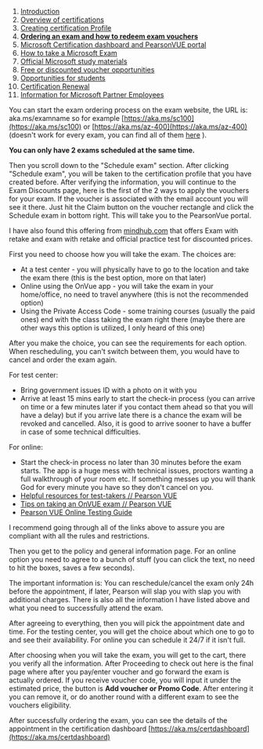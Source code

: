 1. [Introduction](1.%20Introduction.md)
2. [Overview of certifications](2.%20Overview%20of%20certifications.md)
3. [Creating certification Profile](3.%20Creating%20a%20certification%20profile.md)
4. [**Ordering an exam and how to redeem exam vouchers**](4.%20Ordering%20an%20exam%20and%20how%20to%20redeem%20exam%20vouchers.md)
5. [Microsoft Certification dashboard and PearsonVUE portal](5.%20Microsoft%20certification%20dashboard%20and%20PearsonVUE%20portal.md)
6. [How to take a Microsoft Exam](%20%20%20%20%20%20How%20to%20take%20Microsoft%20Exams.md)
7. [Official Microsoft study materials](7.%20Official%20Microsoft%20study%20materials.md)
8. [Free or discounted voucher opportunities](8.%20Free%20or%20discounted%20voucher%20opportunities.md)
9. [Opportunities for students](9.%20Opportunities%20for%20students.md)
10. [Certification Renewal](X.%20Certification%20renewal.md)
11. [Information for Microsoft Partner Employees](XI.%20Information%20for%20Microsoft%20Partner%20Employees.md)

You can start the exam ordering process on the exam website, the URL is: aka.ms/examname so for example [https://aka.ms/sc100](https://aka.ms/sc100) or [https://aka.ms/az-400](https://aka.ms/az-400) (doesn't work for every exam, you can find all of them [here](https://aka.ms/traincertposter) ).

**You can only have 2 exams scheduled at the same time.**

Then you scroll down to the "Schedule exam" section. After clicking "Schedule exam", you will be taken to the certification profile that you have created before. After verifying the information, you will continue to the Exam Discounts page, here is the first of the 2 ways to apply the vouchers for your exam. If the voucher is associated with the email account you will see it there. Just hit the Claim button on the voucher rectangle and click the Schedule exam in bottom right. This will take you to the PearsonVue portal.

I have also found this offering from [mindhub.com](https://eu2.mindhub.com/exam-replay?utm_source=PVUE_mktg&utm_medium=pv_msftpage&utm_campaign=ExamReplayFY21&utm_term=ERFY21&utm_content=banner) that offers Exam with retake and exam with retake and official practice test for discounted prices.

First you need to choose how you will take the exam. The choices are:

* At a test center - you will physically have to go to the location and take the exam there (this is the best option, more on that later)
* Online using the OnVue app - you will take the exam in your home/office, no need to travel anywhere (this is not the recommended option)
* Using the Private Access Code - some training courses (usually the paid ones) end with the class taking the exam right there (maybe there are other ways this option is utilized, I only heard of this one)

After you make the choice, you can see the requirements for each option. When rescheduling, you can't switch between them, you would have to cancel and order the exam again.

For test center:

* Bring government issues ID with a photo on it with you
* Arrive at least 15 mins early to start the check-in process (you can arrive on time or a few minutes later if you contact them ahead so that you will have a delay) but if you arrive late there is a chance the exam will be revoked and cancelled. Also, it is good to arrive sooner to have a buffer in case of some technical difficulties.

For online:

* Start the check-in process no later than 30 minutes before the exam starts. The app is a huge mess with technical issues, proctors wanting a full walkthrough of your room etc. If something messes up you will thank God for every minute you have so they don't cancel on you.
* [Helpful resources for test-takers // Pearson VUE](https://home.pearsonvue.com/Test-takers/Resources.aspx?ot=collapse15)
* [Tips on taking an OnVUE exam // Pearson VUE](https://home.pearsonvue.com/onvue-tips)
* [Pearson VUE Online Testing Guide](https://home.pearsonvue.com/Test-takers/onvue/guide)

I recommend going through all of the links above to assure you are compliant with all the rules and restrictions.

Then you get to the policy and general information page. For an online option you need to agree to a bunch of stuff (you can click the text, no need to hit the boxes, saves a few seconds).

The important information is: You can reschedule/cancel the exam only 24h before the appointment, if later, Pearson will slap you with slap you with additional charges. There is also all the information I have listed above and what you need to successfully attend the exam.

After agreeing to everything, then you will pick the appointment date and time. For the testing center, you will get the choice about which one to go to and see their availability. For online you can schedule it 24/7 if it isn't full.

After choosing when you will take the exam, you will get to the cart, there you verify all the information. After Proceeding to check out here is the final page where after you pay/enter voucher and go forward the exam is actually ordered. If you receive voucher code, you will input it under the estimated price, the button is **Add voucher or Promo Code**. After entering it you can remove it, or do another round with a different exam to see the vouchers eligibility.

After successfully ordering the exam, you can see the details of the appointment in the certification dashboard [https://aka.ms/certdashboard](https://aka.ms/certdashboard)
